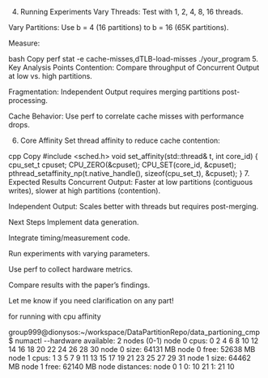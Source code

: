 4. Running Experiments
Vary Threads: Test with 1, 2, 4, 8, 16 threads.

Vary Partitions: Use b = 4 (16 partitions) to b = 16 (65K partitions).

Measure:

bash
Copy
perf stat -e cache-misses,dTLB-load-misses ./your_program
5. Key Analysis Points
Contention: Compare throughput of Concurrent Output at low vs. high partitions.

Fragmentation: Independent Output requires merging partitions post-processing.

Cache Behavior: Use perf to correlate cache misses with performance drops.

6. Core Affinity
Set thread affinity to reduce cache contention:

cpp
Copy
#include <sched.h>
void set_affinity(std::thread& t, int core_id) {
    cpu_set_t cpuset;
    CPU_ZERO(&cpuset);
    CPU_SET(core_id, &cpuset);
    pthread_setaffinity_np(t.native_handle(), sizeof(cpu_set_t), &cpuset);
}
7. Expected Results
Concurrent Output: Faster at low partitions (contiguous writes), slower at high partitions (contention).

Independent Output: Scales better with threads but requires post-merging.

Next Steps
Implement data generation.

Integrate timing/measurement code.

Run experiments with varying parameters.

Use perf to collect hardware metrics.

Compare results with the paper’s findings.

Let me know if you need clarification on any part!




for running with cpu affinity 

group999@dionysos:~/workspace/DataPartitionRepo/data_partioning_cmp$ numactl --hardware
available: 2 nodes (0-1)
node 0 cpus: 0 2 4 6 8 10 12 14 16 18 20 22 24 26 28 30
node 0 size: 64131 MB
node 0 free: 52638 MB
node 1 cpus: 1 3 5 7 9 11 13 15 17 19 21 23 25 27 29 31
node 1 size: 64462 MB
node 1 free: 62140 MB
node distances:
node   0   1 
  0:  10  21 
  1:  21  10 

  
